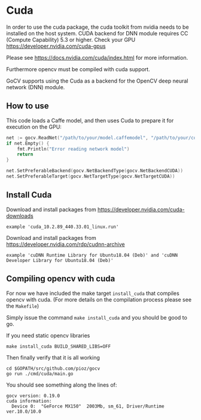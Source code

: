 # Cuda

In order to use the cuda package, the cuda toolkit from nvidia needs to be installed on the host system.
CUDA backend for DNN module requires CC (Compute Capability) 5.3 or higher. Check your GPU https://developer.nvidia.com/cuda-gpus

Please see https://docs.nvidia.com/cuda/index.html for more information.

Furthermore opencv must be compiled with cuda support.

GoCV supports using the Cuda as a backend for the OpenCV deep neural network (DNN) module.

## How to use

This code loads a Caffe model, and then uses Cuda to prepare it for execution on the GPU:

```go
net := gocv.ReadNet("/path/to/your/model.caffemodel", "/path/to/your/config.proto")
if net.Empty() {
    fmt.Println("Error reading network model")
    return
}

net.SetPreferableBackend(gocv.NetBackendType(gocv.NetBackendCUDA))
net.SetPreferableTarget(gocv.NetTargetType(gocv.NetTargetCUDA))
```

## Install Cuda

Download and install packages from https://developer.nvidia.com/cuda-downloads

    example 'cuda_10.2.89_440.33.01_linux.run'

Download and install packages from https://developer.nvidia.com/rdp/cudnn-archive

    example 'cuDNN Runtime Library for Ubuntu18.04 (Deb)' and 'cuDNN Developer Library for Ubuntu18.04 (Deb)'

## Compiling opencv with cuda

For now we have included the make target `install_cuda` that compiles opencv with cuda. (For more details on the compilation process please see the `Makefile`)

Simply issue the command `make install_cuda` and you should be good to go.

If you need static opencv libraries

    make install_cuda BUILD_SHARED_LIBS=OFF

Then finally verify that it is all working

    cd $GOPATH/src/github.com/pioz/gocv
    go run ./cmd/cuda/main.go

You should see something along the lines of:

    gocv version: 0.19.0
    cuda information:
      Device 0:  "GeForce MX150"  2003Mb, sm_61, Driver/Runtime ver.10.0/10.0
